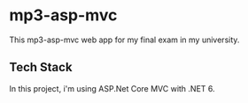 # mp3-asp-mvc

This mp3-asp-mvc web app for my final exam in my university.

## Tech Stack

In this project, i'm using ASP.Net Core MVC with .NET 6.
